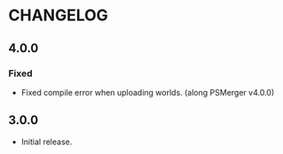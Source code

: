 # CHANGELOG

## 4.0.0

### Fixed

- Fixed compile error when uploading worlds. (along PSMerger v4.0.0)

## 3.0.0

- Initial release.
